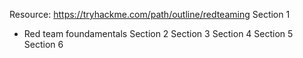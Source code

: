 Resource: https://tryhackme.com/path/outline/redteaming
Section 1
- Red team foundamentals
Section 2
Section 3
Section 4
Section 5
Section 6